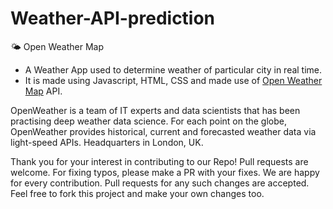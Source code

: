 # Weather-API-prediction
🌤 Open Weather Map
* A Weather App used to determine weather of particular city in real time.
* It is made using Javascript, HTML, CSS and made use of [Open Weather Map](https://openweathermap.org/api) API.

OpenWeather is a team of IT experts and data scientists that has been practising deep weather data science. For each point on the globe, OpenWeather provides historical, current and forecasted weather data via light-speed APIs. Headquarters in London, UK.


Thank you for your interest in contributing to our Repo! Pull requests are welcome. For fixing typos, please make a PR with your fixes. We are happy for every contribution. Pull requests for any such changes are accepted. Feel free to fork this project and make your own changes too.
